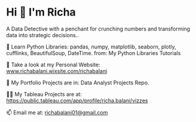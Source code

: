 # Hi 👋 I'm Richa


A Data Detective with a penchant for crunching numbers and transforming data into strategic decisions..


🔭 Learn Python Libraries: pandas, numpy, matplotlib, seaborn, plotly, cufflinks, BeautifulSoup, DateTime. from: My Python Libraries Tutorials

📝 Take a look at my Personal Website: www.richabalani.wixsite.com/richabalani

🌱 My Portfolio Projects are in: Data Analyst Projects Repo.

👨‍💻 My Tableau Projects are at: https://public.tableau.com/app/profile/richa.balani/vizzes

📫 Email me at: richabalani01@gmail.com

